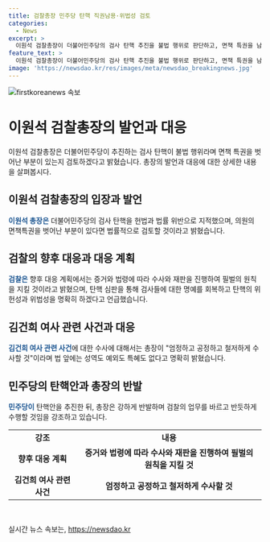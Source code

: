 ```yaml
---
title: 검찰총장 민주당 탄핵 직권남용·위법성 검토
categories:
  - News
excerpt: >
  이원석 검찰총장이 더불어민주당의 검사 탄핵 추진을 불법 행위로 판단하고, 면책 특권을 남용한 부분에 대해 검토하겠다고 밝혔습니다. 또한 민주당의 탄핵 소추를 헌법과 법률 위반으로 판단하고, 이에 대한 법률적 대응을 암시했습니다. 또한 김건희 여사 관련 사건 수사와 관련해 엄정하고 공정하게 수사할 것이라고 강조하며, 검찰의 원칙과 법률을 지킬 것이라고 밝혔습니다.
feature_text: >
  이원석 검찰총장이 더불어민주당의 검사 탄핵 추진을 불법 행위로 판단하고, 면책 특권을 남용한 부분에 대해 검토하겠다고 밝혔습니다. 또한 민주당의 탄핵 소추를 헌법과 법률 위반으로 판단하고, 이에 대한 법률적 대응을 암시했습니다. 또한 김건희 여사 관련 사건 수사와 관련해 엄정하고 공정하게 수사할 것이라고 강조하며, 검찰의 원칙과 법률을 지킬 것이라고 밝혔습니다.
image: 'https://newsdao.kr/res/images/meta/newsdao_breakingnews.jpg'
---
```


<p><img src="https://newsdao.kr/res/images/meta/newsdao_breakingnews.jpg" alt="firstkoreanews 속보" /></p>

<h1>이원석 검찰총장의 발언과 대응</h1>

<p data-ke-size="size16">이원석 검찰총장은 더불어민주당이 추진하는 검사 탄핵이 불법 행위라며 면책 특권을 벗어난 부분이 있는지 검토하겠다고 밝혔습니다. 총장의 발언과 대응에 대한 상세한 내용을 살펴봅시다.</p>

<h2 data-ke-size="size26">이원석 검찰총장의 입장과 발언</h2>

<p><b><span style="color: #1a5490;">이원석 총장은</span></b> 더불어민주당의 검사 탄핵을 헌법과 법률 위반으로 지적했으며, 의원의 면책특권을 벗어난 부분이 있다면 법률적으로 검토할 것이라고 밝혔습니다.</p>

<h2 data-ke-size="size26">검찰의 향후 대응과 대응 계획</h2>

<p><b><span style="color: #1a5490;">검찰은</span></b> 향후 대응 계획에서는 증거와 법령에 따라 수사와 재판을 진행하여 필벌의 원칙을 지킬 것이라고 밝혔으며, 탄핵 심판을 통해 검사들에 대한 명예를 회복하고 탄핵의 위헌성과 위법성을 명확히 하겠다고 언급했습니다.</p>

<h2 data-ke-size="size26">김건희 여사 관련 사건과 대응</h2>

<p><b><span style="color: #1a5490;">김건희 여사 관련 사건</span></b>에 대한 수사에 대해서는 총장이 "엄정하고 공정하고 철저하게 수사할 것"이라며 법 앞에는 성역도 예외도 특혜도 없다고 명확히 밝혔습니다.</p>

<h2 data-ke-size="size26">민주당의 탄핵안과 총장의 반발</h2>

<p><b><span style="color: #1a5490;">민주당이</span></b> 탄핵안을 추진한 뒤, 총장은 강하게 반발하며 검찰의 업무를 바르고 반듯하게 수행할 것임을 강조하고 있습니다.</p>

<div data-ke-src="table" data-ke-style="style33">
    <table>
        <tbody>
            <tr>
                <td style="text-align: center; height: 17px;"><b>강조</b></td>
                <td style="text-align: center; height: 17px;"><b>내용</b></td>
            </tr>
            <tr>
                <td style="text-align: center; height: 17px;"><b>향후 대응 계획</b></td>
                <td style="text-align: center; height: 17px;"><b>증거와 법령에 따라 수사와 재판을 진행하여 필벌의 원칙을 지킬 것</b></td>
            </tr>
            <tr>
                <td style="text-align: center; height: 17px;"><b>김건희 여사 관련 사건</b></td>
                <td style="text-align: center; height: 17px;"><b>엄정하고 공정하고 철저하게 수사할 것</b></td>
            </tr>
        </tbody>
    </table>
</div>

<p data-ke-size="size16">&nbsp;</p>
실시간 뉴스 속보는, <a href="https://newsdao.kr" rel="dofollow">https://newsdao.kr</a>


